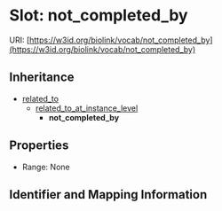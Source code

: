 # Slot: not_completed_by

URI: [https://w3id.org/biolink/vocab/not_completed_by](https://w3id.org/biolink/vocab/not_completed_by)




## Inheritance

* [related_to](related_to.md)
    * [related_to_at_instance_level](related_to_at_instance_level.md)
        * **not_completed_by**



## Properties

 * Range: None



## Identifier and Mapping Information





